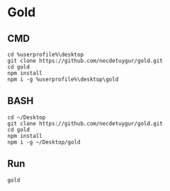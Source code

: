 # Gold

## CMD
```
cd %userprofile%\desktop
git clone https://github.com/necdetuygur/gold.git
cd gold
npm install
npm i -g %userprofile%\desktop\gold
```

## BASH
```
cd ~/Desktop
git clone https://github.com/necdetuygur/gold.git
cd gold
npm install
npm i -g ~/Desktop/gold
```

## Run
```
gold
```
